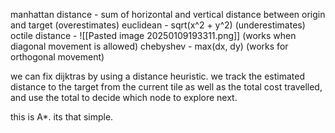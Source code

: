 manhattan distance - sum of horizontal and vertical distance between origin and target (overestimates)
euclidean - sqrt(x^2 + y^2) (underestimates)
octile distance - ![[Pasted image 20250109193311.png]] (works when diagonal movement is allowed)
chebyshev - max(dx, dy) (works for orthogonal movement)

we can fix dijktras by using a distance heuristic. we track the estimated distance to the target from the current tile as well as the total cost travelled, and use the total to decide which node to explore next.

this is A*. its that simple.